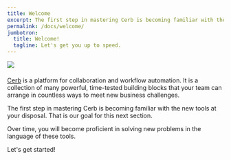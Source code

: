```yaml
---
title: Welcome
excerpt: The first step in mastering Cerb is becoming familiar with the new tools at your disposal.
permalink: /docs/welcome/
jumbotron:
  title: Welcome!
  tagline: Let's get you up to speed.
---
```


<div class="cerb-screenshot" style="margin-bottom:20px;">
<img src="/assets/images/cerb-social.png" class="screenshot">
</div>

[Cerb](/docs/home/) is a platform for collaboration and workflow automation. It is a collection of many powerful, time-tested building blocks that your team can arrange in countless ways to meet new business challenges.

The first step in mastering Cerb is becoming familiar with the new tools at your disposal. That is our goal for this next section.

Over time, you will become proficient in solving new problems in the language of these tools.

Let's get started!
